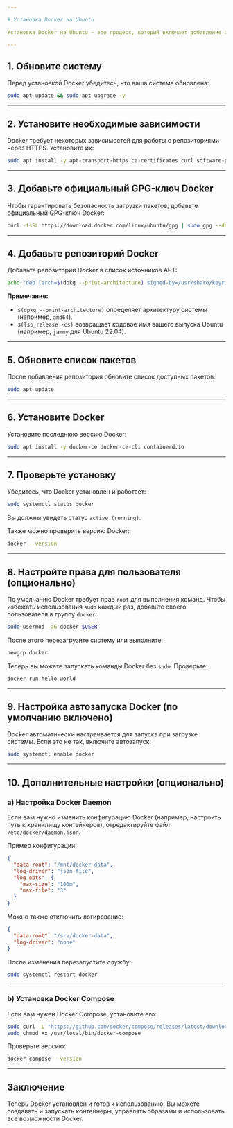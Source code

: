 ```yaml
---

# Установка Docker на Ubuntu

Установка Docker на Ubuntu — это процесс, который включает добавление официального репозитория Docker, установку пакетов и настройку службы. Ниже приведена пошаговая инструкция для установки самой последней версии Docker (Community Edition, CE) на Ubuntu.

---
```


## 1. Обновите систему

Перед установкой Docker убедитесь, что ваша система обновлена:

```bash
sudo apt update && sudo apt upgrade -y
```

---

## 2. Установите необходимые зависимости

Docker требует некоторых зависимостей для работы с репозиториями через HTTPS. Установите их:

```bash
sudo apt install -y apt-transport-https ca-certificates curl software-properties-common
```

---

## 3. Добавьте официальный GPG-ключ Docker

Чтобы гарантировать безопасность загрузки пакетов, добавьте официальный GPG-ключ Docker:

```bash
curl -fsSL https://download.docker.com/linux/ubuntu/gpg | sudo gpg --dearmor -o /usr/share/keyrings/docker-archive-keyring.gpg
```

---

## 4. Добавьте репозиторий Docker

Добавьте репозиторий Docker в список источников APT:

```bash
echo "deb [arch=$(dpkg --print-architecture) signed-by=/usr/share/keyrings/docker-archive-keyring.gpg] https://download.docker.com/linux/ubuntu $(lsb_release -cs) stable" | sudo tee /etc/apt/sources.list.d/docker.list > /dev/null
```

**Примечание:**
- `$(dpkg --print-architecture)` определяет архитектуру системы (например, `amd64`).
- `$(lsb_release -cs)` возвращает кодовое имя вашего выпуска Ubuntu (например, `jammy` для Ubuntu 22.04).

---

## 5. Обновите список пакетов

После добавления репозитория обновите список доступных пакетов:

```bash
sudo apt update
```

---

## 6. Установите Docker

Установите последнюю версию Docker:

```bash
sudo apt install -y docker-ce docker-ce-cli containerd.io
```

---

## 7. Проверьте установку

Убедитесь, что Docker установлен и работает:

```bash
sudo systemctl status docker
```

Вы должны увидеть статус `active (running)`.

Также можно проверить версию Docker:

```bash
docker --version
```

---

## 8. Настройте права для пользователя (опционально)

По умолчанию Docker требует прав `root` для выполнения команд. Чтобы избежать использования `sudo` каждый раз, добавьте своего пользователя в группу `docker`:

```bash
sudo usermod -aG docker $USER
```

После этого перезагрузите систему или выполните:

```bash
newgrp docker
```

Теперь вы можете запускать команды Docker без `sudo`. Проверьте:

```bash
docker run hello-world
```

---

## 9. Настройка автозапуска Docker (по умолчанию включено)

Docker автоматически настраивается для запуска при загрузке системы. Если это не так, включите автозапуск:

```bash
sudo systemctl enable docker
```

---

## 10. Дополнительные настройки (опционально)

### a) Настройка Docker Daemon

Если вам нужно изменить конфигурацию Docker (например, настроить путь к хранилищу контейнеров), отредактируйте файл `/etc/docker/daemon.json`.

Пример конфигурации:

```json
{
  "data-root": "/mnt/docker-data",
  "log-driver": "json-file",
  "log-opts": {
    "max-size": "100m",
    "max-file": "3"
  }
}
```

Можно также отключить логирование:

```json
{
  "data-root": "/srv/docker-data",
  "log-driver": "none"
}
```

После изменения перезапустите службу:

```bash
sudo systemctl restart docker
```

---

### b) Установка Docker Compose

Если вам нужен Docker Compose, установите его:

```bash
sudo curl -L "https://github.com/docker/compose/releases/latest/download/docker-compose-$(uname -s)-$(uname -m)" -o /usr/local/bin/docker-compose
sudo chmod +x /usr/local/bin/docker-compose
```

Проверьте версию:

```bash
docker-compose --version
```

---

## Заключение

Теперь Docker установлен и готов к использованию. Вы можете создавать и запускать контейнеры, управлять образами и использовать все возможности Docker.
 
